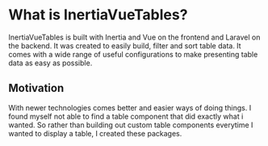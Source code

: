 # What is InertiaVueTables?

InertiaVueTables is built with Inertia and Vue on the frontend and Laravel on the backend.
It was created to easily build, filter and sort table data.
It comes with a wide range of useful configurations to make presenting table data as easy as possible.

## Motivation

With newer technologies comes better and easier ways of doing things.
I found myself not able to find a table component that did exactly what i wanted.
So rather than building out custom table components everytime I wanted to display a table, I created these packages.

